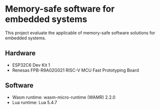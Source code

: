 # Memory-safe software for embedded systems
This project evaluate the applicable of memory-safe software solutions for embedded systems.

## Hardware
- ESP32C6 Dev Kit 1
- Renesas FPB-R9A02G021 RISC-V MCU Fast Prototyping Board

## Software
- Wasm runtime: wasm-micro-runtime (WAMR) 2.2.0
- Lua runtime: Lua 5.4.7